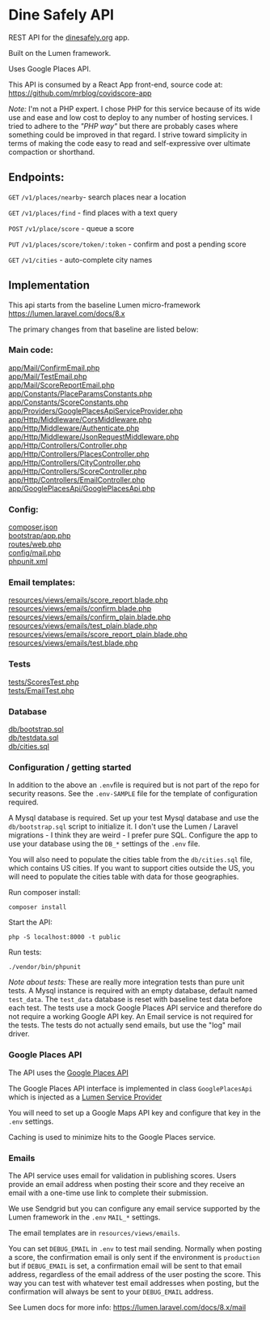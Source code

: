# Dine Safely API

REST API for the 
[dinesafely.org](https://dinesafely.org) app.

Built on the Lumen framework.

Uses Google Places API.

This API is consumed by a React App front-end, source code at:
https://github.com/mrblog/covidscore-app

*Note:* I'm not a PHP expert. I chose PHP for this service
because of its wide use and ease and low cost to deploy to 
any number of hosting services. I tried to adhere to the *"PHP way"*
but there are probably cases where something could be improved in 
that regard. I strive toward simplicity in terms of making the
code easy to read and self-expressive over ultimate compaction or shorthand.

## Endpoints:

`GET` `/v1/places/nearby`- search places near a location

`GET` ```/v1/places/find``` - find places with a text query

`POST` `/v1/place/score` - queue a score

`PUT` `/v1/places/score/token/:token` - confirm and post a pending score

`GET` `/v1/cities` - auto-complete city names

## Implementation

This api starts from the baseline Lumen micro-framework https://lumen.laravel.com/docs/8.x

The primary changes from that baseline are listed below:

### Main code:

[app/Mail/ConfirmEmail.php](app/Mail/ConfirmEmail.php)  
[app/Mail/TestEmail.php](app/Mail/TestEmail.php)  
[app/Mail/ScoreReportEmail.php](app/Mail/ScoreReportEmail.php)  
[app/Constants/PlaceParamsConstants.php](app/Constants/PlaceParamsConstants.php)  
[app/Constants/ScoreConstants.php](app/Constants/ScoreConstants.php)  
[app/Providers/GooglePlacesApiServiceProvider.php](app/Providers/GooglePlacesApiServiceProvider.php)  
[app/Http/Middleware/CorsMiddleware.php](app/Http/Middleware/CorsMiddleware.php)  
[app/Http/Middleware/Authenticate.php](app/Http/Middleware/Authenticate.php)  
[app/Http/Middleware/JsonRequestMiddleware.php](app/Http/Middleware/JsonRequestMiddleware.php)  
[app/Http/Controllers/Controller.php](app/Http/Controllers/Controller.php)  
[app/Http/Controllers/PlacesController.php](app/Http/Controllers/PlacesController.php)  
[app/Http/Controllers/CityController.php](app/Http/Controllers/CityController.php)  
[app/Http/Controllers/ScoreController.php](app/Http/Controllers/ScoreController.php)  
[app/Http/Controllers/EmailController.php](app/Http/Controllers/EmailController.php)  
[app/GooglePlacesApi/GooglePlacesApi.php](app/GooglePlacesApi/GooglePlacesApi.php)  

### Config:

[composer.json](composer.json)  
[bootstrap/app.php](bootstrap/app.php)  
[routes/web.php](routes/web.php)  
[config/mail.php](config/mail.php)  
[phpunit.xml](phpunit.xml)  

### Email templates:

[resources/views/emails/score_report.blade.php](resources/views/emails/score_report.blade.php)  
[resources/views/emails/confirm.blade.php](resources/views/emails/confirm.blade.php)  
[resources/views/emails/confirm_plain.blade.php](resources/views/emails/confirm_plain.blade.php)  
[resources/views/emails/test_plain.blade.php](resources/views/emails/test_plain.blade.php)  
[resources/views/emails/score_report_plain.blade.php](resources/views/emails/score_report_plain.blade.php)
[resources/views/emails/test.blade.php](resources/views/emails/test.blade.php)  

### Tests

[tests/ScoresTest.php](tests/ScoresTest.php)  
[tests/EmailTest.php](tests/EmailTest.php)  

### Database

[db/bootstrap.sql](db/bootstrap.sql)  
[db/testdata.sql](db/testdata.sql)  
[db/cities.sql](db/cities.sql)  

### Configuration / getting started

In addition to the above an `.env`file is required but is not part of the repo for security reasons.
See the `.env-SAMPLE` file for the template of configuration required.

A Mysql database is required. Set up your test Mysql database and use the
`db/bootstrap.sql` script to initialize it. I don't use the Lumen / Laravel migrations - I think they are weird - I prefer pure SQL.
Configure the app to use your database using the `DB_*` settings of the `.env` file.

You will also need to populate the cities table from the `db/cities.sql` file, which contains US cities.
If you want to support cities outside the US, you will need to populate the cities table with data for those geographies. 

Run composer install:

```shell
composer install
```

Start the API:

```shell
php -S localhost:8000 -t public
```

Run tests:

```shell
./vendor/bin/phpunit
```

*Note about tests:* These are really more integration tests than pure unit tests.
A Mysql instance is required with an empty database, default named `test_data`. 
The `test_data` database is reset with baseline test data before each test. 
The tests use a mock Google Places API service and therefore do not 
require a working Google API key.
An Email service is not required for the tests. The tests do
not actually send emails, but use the "log" mail driver.

### Google Places API

The API uses the 
[Google Places API](https://developers.google.com/maps/documentation/places/web-service/overview)

The Google Places API interface is implemented in class `GooglePlacesApi` which is injected as a 
[Lumen Service Provider](https://lumen.laravel.com/docs/8.x/providers)

You will need to set up a Google Maps API key and configure that key in the `.env` settings.

Caching is used to minimize hits to the Google Places service.

### Emails

The API service uses email for validation in publishing scores.
Users provide an email address when posting their score and they receive an email with a one-time use link 
to complete their submission.

We use Sendgrid but you can configure any email service supported by the Lumen framework in the `.env` `MAIL_*` settings.

The email templates are in `resources/views/emails`.

You can set `DEBUG_EMAIL` in `.env` to test mail sending. Normally when posting a score, the
confirmation email is only sent if the environment is `production` but if
`DEBUG_EMAIL` is set, a confirmation email will be sent to that email address, regardless
of the email address of the user posting the score. This way you can test with whatever test email
addresses when posting, but the confirmation will always be sent to your `DEBUG_EMAIL` address.

See Lumen docs for more info: https://lumen.laravel.com/docs/8.x/mail
